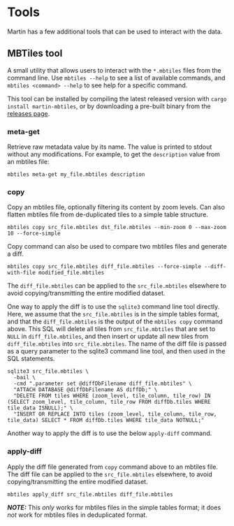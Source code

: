 # Tools

Martin has a few additional tools that can be used to interact with the data.

## MBTiles tool
A small utility that allows users to interact with the `*.mbtiles` files from the command line. Use `mbtiles --help` to see a list of available commands, and `mbtiles <command> --help` to see help for a specific command.

This tool can be installed by compiling the latest released version with `cargo install martin-mbtiles`, or by downloading a pre-built binary from the [releases page](https://github.com/maplibre/martin/releases/latest).

### meta-get
Retrieve raw metadata value by its name. The value is printed to stdout without any modifications.  For example, to get the `description` value from an mbtiles file:

```shell
mbtiles meta-get my_file.mbtiles description
```

### copy
Copy an mbtiles file, optionally filtering its content by zoom levels. Can also flatten mbtiles file from de-duplicated tiles to a simple table structure.

```shell
mbtiles copy src_file.mbtiles dst_file.mbtiles --min-zoom 0 --max-zoom 10 --force-simple
```

Copy command can also be used to compare two mbtiles files and generate a diff.
```shell
mbtiles copy src_file.mbtiles diff_file.mbtiles --force-simple --diff-with-file modified_file.mbtiles
```

The `diff_file.mbtiles` can be applied to the `src_file.mbtiles` elsewhere to avoid copying/transmitting the entire modified dataset.

One way to apply the diff is to use the `sqlite3` command line tool directly. Here, we assume that the `src_file.mbtiles` is in the simple tables format, and that the `diff_file.mbtiles` is the output of the `mbtiles copy` command above. This SQL will delete all tiles from `src_file.mbtiles` that are set to `NULL` in `diff_file.mbtiles`, and then insert or update all new tiles from `diff_file.mbtiles` into `src_file.mbtiles`. The name of the diff file is passed as a query parameter to the sqlite3 command line tool, and then used in the SQL statements.
```shell
sqlite3 src_file.mbtiles \
  -bail \
  -cmd ".parameter set @diffDbFilename diff_file.mbtiles" \
  "ATTACH DATABASE @diffDbFilename AS diffDb;" \
  "DELETE FROM tiles WHERE (zoom_level, tile_column, tile_row) IN (SELECT zoom_level, tile_column, tile_row FROM diffDb.tiles WHERE tile_data ISNULL);" \
  "INSERT OR REPLACE INTO tiles (zoom_level, tile_column, tile_row, tile_data) SELECT * FROM diffDb.tiles WHERE tile_data NOTNULL;"
```
Another way to apply the diff is to use the below `apply-diff` command.
### apply-diff
Apply the diff file generated from `copy` command above to an mbtiles file. The diff file can be applied to the `src_file.mbtiles` elsewhere, to avoid copying/transmitting the entire modified dataset.
```shell
mbtiles apply_diff src_file.mbtiles diff_file.mbtiles
```
**_NOTE:_** This _only_ works for mbtiles files in the simple tables format; it does _not_ work for mbtiles files in deduplicated format.

